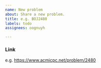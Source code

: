 ```yaml
---
name: New problem
about: Share a new problem.
title: e.g. BOJ2480
labels: todo
assignees: oognuyh

---
```


### Link
e.g. https://www.acmicpc.net/problem/2480
